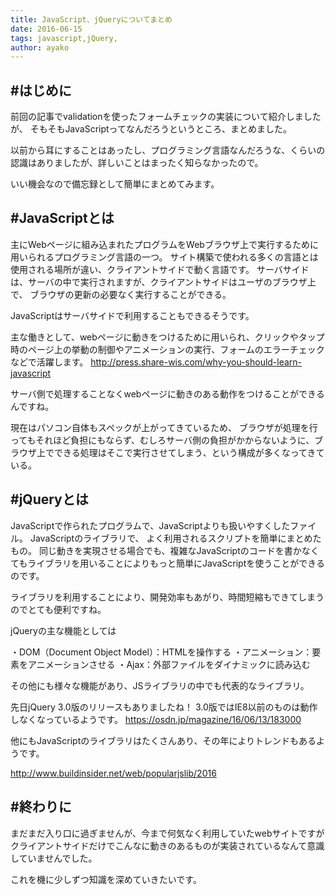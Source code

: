 ```yaml
---
title: JavaScript、jQueryについてまとめ
date: 2016-06-15
tags: javascript,jQuery,
author: ayako
---
```


#はじめに
---

前回の記事でvalidationを使ったフォームチェックの実装について紹介しましたが、
そもそもJavaScriptってなんだろうというところ、まとめました。

以前から耳にすることはあったし、プログラミング言語なんだろうな、くらいの認識はありましたが、詳しいことはまったく知らなかったので。

いい機会なので備忘録として簡単にまとめてみます。


#JavaScriptとは
---

主にWebページに組み込まれたプログラムをWebブラウザ上で実行するために用いられるプログラミング言語の一つ。
サイト構築で使われる多くの言語とは使用される場所が違い、クライアントサイドで動く言語です。
サーバサイドは、サーバの中で実行されますが、クライアントサイドはユーザのブラウザ上で、
ブラウザの更新の必要なく実行することができる。

JavaScriptはサーバサイドで利用することもできるそうです。

主な働きとして、webページに動きをつけるために用いられ、クリックやタップ時のページ上の挙動の制御やアニメーションの実行、フォームのエラーチェックなどで活躍します。
http://press.share-wis.com/why-you-should-learn-javascript

サーバ側で処理することなくwebページに動きのある動作をつけることができるんですね。

現在はパソコン自体もスペックが上がってきているため、
ブラウザが処理を行ってもそれほど負担にもならず、むしろサーバ側の負担がかからないように、ブラウザ上でできる処理はそこで実行させてしまう、という構成が多くなってきている。
<br>

#jQueryとは
---
JavaScriptで作られたプログラムで、JavaScriptよりも扱いやすくしたファイル。
JavaScriptのライブラリで、
よく利用されるスクリプトを簡単にまとめたもの。
同じ動きを実現させる場合でも、複雑なJavaScriptのコードを書かなくてもライブラリを用いることによりもっと簡単にJavaScriptを使うことができるのです。

ライブラリを利用することにより、開発効率もあがり、時間短縮もできてしまうのでとても便利ですね。

jQueryの主な機能としては

・DOM（Document Object Model）：HTMLを操作する
・アニメーション：要素をアニメーションさせる
・Ajax：外部ファイルをダイナミックに読み込む

その他にも様々な機能があり、JSライブラリの中でも代表的なライブラリ。

先日jQuery 3.0版のリリースもありましたね！
3.0版ではIE8以前のものは動作しなくなっているようです。
https://osdn.jp/magazine/16/06/13/183000

他にもJavaScriptのライブラリはたくさんあり、その年によりトレンドもあるようです。

http://www.buildinsider.net/web/popularjslib/2016

#終わりに
---
まだまだ入り口に過ぎませんが、今まで何気なく利用していたwebサイトですがクライアントサイドだけでこんなに動きのあるものが実装されているなんて意識していませんでした。

これを機に少しずつ知識を深めていきたいです。






